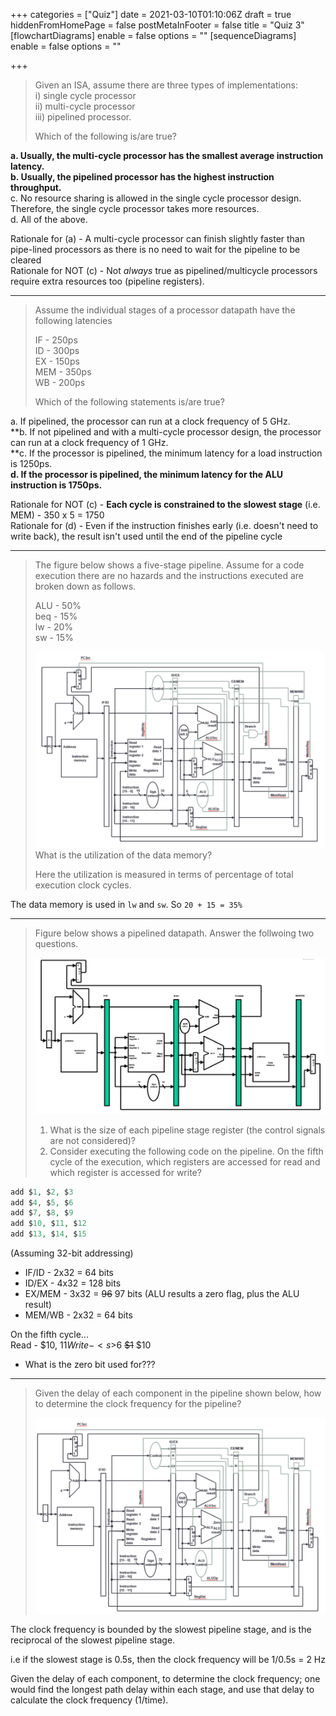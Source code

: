 +++
categories = ["Quiz"]
date = 2021-03-10T01:10:06Z
draft = true
hiddenFromHomePage = false
postMetaInFooter = false
title = "Quiz 3"
[flowchartDiagrams]
enable = false
options = ""
[sequenceDiagrams]
enable = false
options = ""

+++
> Given an ISA, assume there are three types of implementations:  
> i) single cycle processor  
> ii) multi-cycle processor  
> iii) pipelined processor.
>
> Which of the following is/are true?

**a. Usually, the multi-cycle processor has the smallest average instruction latency.**  
**b. Usually, the pipelined processor has the highest instruction throughput.**  
c. No resource sharing is allowed in the single cycle processor design. Therefore, the single cycle processor takes more resources.  
d. All of the above.

Rationale for (a) - A multi-cycle processor can finish slightly faster than pipe-lined processors as there is no need to wait for the pipeline to be cleared  
Rationale for NOT (c) - Not _always_ true as pipelined/multicycle processors require extra resources too (pipeline registers).

***

> Assume the individual stages of a processor datapath have the following latencies
>
> IF - 250ps  
> ID - 300ps  
> EX - 150ps  
> MEM - 350ps  
> WB - 200ps
>
> Which of the following statements is/are true?

a. If pipelined, the processor can run at a clock frequency of 5 GHz.  
\**b. If not pipelined and with a multi-cycle processor design, the processor can run at a clock frequency of 1 GHz.  
\**c. If the processor is pipelined, the minimum latency for a load instruction is 1250ps.  
**d. If the processor is pipelined, the minimum latency for the ALU instruction is 1750ps.**

Rationale for NOT (c) - **Each cycle is constrained to the slowest stage** (i.e. MEM) - 350 x 5 = 1750  
Rationale for (d) - Even if the instruction finishes early (i.e. doesn't need to write back), the result isn't used until the end of the pipeline cycle

***

> The figure below shows a five-stage pipeline. Assume for a code execution there are no hazards and the instructions executed are broken down as follows.
>
> ALU - 50%  
> beq - 15%  
> lw - 20%  
> sw - 15%
>
> ![](/uploads/snipaste_2021-03-10_12-33-51.png)  
> What is the utilization of the data memory?
>
> Here the utilization is measured in terms of percentage of total execution clock cycles.

The data memory is used in `lw` and `sw`. So `20 + 15 = 35%`

***

> Figure below shows a pipelined datapath. Answer the follwoing two questions.
>
> ![](/uploads/snipaste_2021-03-10_12-33-57.png)
>
> 1. What is the size of each pipeline stage register (the control signals are not considered)?
> 2. Consider executing the following code on the pipeline. On the fifth cycle of the execution, which registers are accessed for read and which register is accessed for write?

```vhdl
add $1, $2, $3
add $4, $5, $6
add $7, $8, $9
add $10, $11, $12
add $13, $14, $15
```

(Assuming 32-bit addressing)

* IF/ID - 2x32 = 64 bits
* ID/EX - 4x32 = 128 bits
* EX/MEM - 3x32 = <s>96</s> 97 bits (ALU results a zero flag, plus the ALU result)
* MEM/WB - 2x32 = 64 bits

On the fifth cycle...  
Read - $10, $11  
Write - <s>$6</s>   <s>$1</s>   $10

* What is the zero bit used for???

***

> Given the delay of each component in the pipeline shown below, how to determine the clock frequency for the pipeline?  
>   
> ![](/uploads/snipaste_2021-03-10_12-37-49.png)

The clock frequency is bounded by the slowest pipeline stage, and is the reciprocal of the slowest pipeline stage.

i.e if the slowest stage is 0.5s, then the clock frequency will be 1/0.5s = 2 Hz

Given the delay of each component, to determine the clock frequency; one would find the longest path delay within each stage, and use that delay to calculate the clock frequency (1/time).